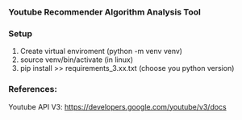 ### Youtube Recommender Algorithm Analysis Tool

### Setup

1. Create virtual enviroment (python -m venv venv)
2. source venv/bin/activate (in linux)
3. pip install >> requirements_3.xx.txt (choose you python version)


### References:
Youtube API V3: https://developers.google.com/youtube/v3/docs
